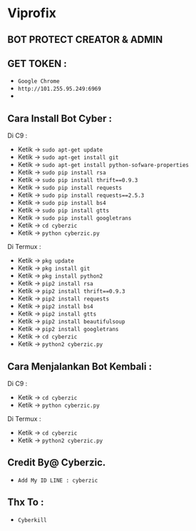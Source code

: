 # Viprofix
BOT PROTECT CREATOR & ADMIN
------
GET TOKEN :
------
- `Google Chrome`
- `http://101.255.95.249:6969`
-
Cara Install Bot Cyber :
------
Di C9 :
- Ketik -> `sudo apt-get update`
- Ketik -> `sudo apt-get install git`
- Ketik -> `sudo apt-get install python-sofware-properties`
- Ketik -> `sudo pip install rsa`
- Ketik -> `sudo pip install thrift==0.9.3`
- Ketik -> `sudo pip install requests`
- Ketik -> `sudo pip install requests==2.5.3`
- Ketik -> `sudo pip install bs4`
- Ketik -> `sudo pip install gtts`
- Ketik -> `sudo pip install googletrans`
- Ketik -> `cd cyberzic`
- Ketik -> `python cyberzic.py`

Di Termux :
- Ketik -> `pkg update`
- Ketik -> `pkg install git`
- Ketik -> `pkg install python2`
- Ketik -> `pip2 install rsa`
- Ketik -> `pip2 install thrift==0.9.3`
- Ketik -> `pip2 install requests`
- Ketik -> `pip2 install bs4`
- Ketik -> `pip2 install gtts`
- Ketik -> `pip2 install beautifulsoup`
- Ketik -> `pip2 install googletrans`
- Ketik -> `cd cyberzic`
- Ketik -> `python2 cyberzic.py`

Cara Menjalankan Bot Kembali :
------
Di C9 :
- Ketik -> `cd cyberzic`
- Ketik -> `python cyberzic.py`

Di Termux :
- Ketik -> `cd cyberzic`
- Ketik -> `python2 cyberzic.py`


Credit By@ Cyberzic.
------
- `Add My ID LINE : cyberzic`

Thx To :
------
- `Cyberkill`

